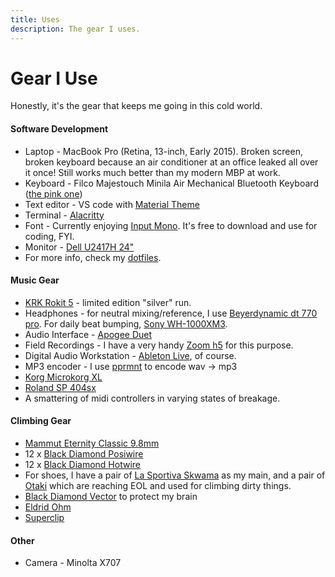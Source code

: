 ```yaml
---
title: Uses
description: The gear I uses.
---
```


# Gear I Use

Honestly, it's the gear that keeps me going in this cold world.

#### Software Development

* Laptop - MacBook Pro (Retina, 13-inch, Early 2015). Broken screen, broken keyboard because an air conditioner at an office leaked all over it once! Still works much better than my modern MBP at work.
* Keyboard -  Filco Majestouch Minila Air Mechanical Bluetooth Keyboard ([the pink one](https://detail.tmall.com/item.htm?spm=a1z0d.6639537.1997196601.30.65f97484tFKhXy&id=527386125426&skuId=3719085839839))
* Text editor - VS code with [Material Theme](https://marketplace.visualstudio.com/items?itemName=Equinusocio.vsc-material-theme)
* Terminal - [Alacritty](https://github.com/alacritty/alacritty)
* Font - Currently enjoying [Input Mono](https://input.fontbureau.com/). It's free to download and use for coding, FYI.
* Monitor - [Dell U2417H 24"](https://item.jd.com/2316993.html)
* For more info, check my [dotfiles](https://github.com/johncalvinroberts/dotfiles).


#### Music Gear

* [KRK Rokit 5](https://www.amazon.com/KRK-RP5G3-Powered-Studio-Monitor/dp/B00EO7UNXO) - limited edition "silver" run.
* Headphones - for neutral mixing/reference, I use [Beyerdynamic dt 770 pro](https://global.beyerdynamic.com/dt-770-pro.html). For daily beat bumping, [Sony WH-1000XM3](https://www.sony.com.hk/en/electronics/headband-headphones/wh-1000xm3).
* Audio Interface - [Apogee Duet](https://apogeedigital.com/products/duet)
* Field Recordings - I have a very handy [Zoom h5](https://www.zoom-na.com/products/field-video-recording/field-recording/zoom-h5-handy-recorder) for this purpose.
* Digital Audio Workstation - [Ableton Live](https://www.ableton.com/en/), of course.
* MP3 encoder - I use [pprmnt](http://pprmnt.cc/) to encode wav -> mp3
* [Korg Microkorg XL](https://www.korg.com/hken/products/synthesizers/microkorg_xl_plus/)
* [Roland SP 404sx](https://www.roland.com/global/products/sp-404sx/)
* A smattering of midi controllers in varying states of breakage.

#### Climbing Gear

* [Mammut Eternity Classic 9.8mm](https://shop.epictv.com/en/ropes/mammut/98-eternity-classic-2015)
* 12 x [Black Diamond Posiwire](https://www.blackdiamondequipment.com/en/climbing-carabiners-quickdraws/posiwire-quickdraw-BD381081_cfg.html)
* 12 x [Black Diamond Hotwire](https://www.blackdiamondequipment.com/en/climbing-carabiners-quickdraws/hotwire-quickdraw-BD381113_cfg.html#start=4)
* For shoes, I have a pair of [La Sportiva Skwama](https://www.sportiva.com/skwama.html) as my main, and a pair of [Otaki](https://www.sportiva.com/otaki.html) which are reaching EOL and used for climbing dirty things.
* [Black Diamond Vector](https://www.blackdiamondequipment.com/en/climbing-helmets/vector-BD620213_cfg.html) to protect my brain
* [Eldrid Ohm](http://edelrid-ohm.com/en/)
* [Superclip](https://www.amazon.com/Superclip/dp/B00YW5UOLE)
  

  
#### Other

* Camera - Minolta X707
  


